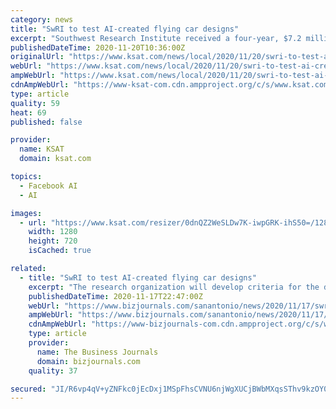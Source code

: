 ```yaml
---
category: news
title: "SwRI to test AI-created flying car designs"
excerpt: "Southwest Research Institute received a four-year, $7.2 million contract from the Defense Advanced Research Project Agency to test air taxi designs created by artificial intelligence systems, according to a Tuesday news release."
publishedDateTime: 2020-11-20T10:36:00Z
originalUrl: "https://www.ksat.com/news/local/2020/11/20/swri-to-test-ai-created-flying-car-designs/"
webUrl: "https://www.ksat.com/news/local/2020/11/20/swri-to-test-ai-created-flying-car-designs/"
ampWebUrl: "https://www.ksat.com/news/local/2020/11/20/swri-to-test-ai-created-flying-car-designs/?outputType=amp"
cdnAmpWebUrl: "https://www-ksat-com.cdn.ampproject.org/c/s/www.ksat.com/news/local/2020/11/20/swri-to-test-ai-created-flying-car-designs/?outputType=amp"
type: article
quality: 59
heat: 69
published: false

provider:
  name: KSAT
  domain: ksat.com

topics:
  - Facebook AI
  - AI

images:
  - url: "https://www.ksat.com/resizer/0dnQZ2WeSLDw7K-iwpGRK-ihS50=/1280x720/smart/cloudfront-us-east-1.images.arcpublishing.com/gmg/QRAZG2N7PFEGJJZBNEMB5GIAUE.png"
    width: 1280
    height: 720
    isCached: true

related:
  - title: "SwRI to test AI-created flying car designs"
    excerpt: "The research organization will develop criteria for the designs, which includes making sure the vehicles have enough for people."
    publishedDateTime: 2020-11-17T22:47:00Z
    webUrl: "https://www.bizjournals.com/sanantonio/news/2020/11/17/swri-darpa-air-taxi-flying-car-ai-tech.html"
    ampWebUrl: "https://www.bizjournals.com/sanantonio/news/2020/11/17/swri-darpa-air-taxi-flying-car-ai-tech.amp.html"
    cdnAmpWebUrl: "https://www-bizjournals-com.cdn.ampproject.org/c/s/www.bizjournals.com/sanantonio/news/2020/11/17/swri-darpa-air-taxi-flying-car-ai-tech.amp.html"
    type: article
    provider:
      name: The Business Journals
      domain: bizjournals.com
    quality: 37

secured: "JI/R6vp4qV+yZNFkc0jEcDxj1MSpFhsCVNU6njWgXUCjBWbMXqsSThv9kzOY0WwAjBELcw1R/+/laCa0kiuVtrxMez7yxJ9jchSiYjeB2KTxyHz+tqkQnXSKFfaUSewci7t9TintyG9+FqiEfklJE3W4e7EZh7ygg5YtJCfUdoXk+yob3Jqjq1S2/U4Jjf3wR9PzS6Ssrz8F/pnuIjJ5nkHSK5b5jWJ7W/l6ruGts0J1TfOi4CcSxQFCYjszQmkF/ifYntP+uKMiac9fy5Ek/+BhkkvBJ5AvClydfEhi01XJUv9VEeoISrO2d5cu4ktXCrPUz39xvcBYT/cCBA4uho2fveglByW8AbtEPwlbasc=;ObC6iZUtMwmXkPk4d4+fbg=="
---
```


